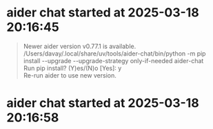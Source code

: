 
# aider chat started at 2025-03-18 20:16:45

> Newer aider version v0.77.1 is available.  
> /Users/davay/.local/share/uv/tools/aider-chat/bin/python -m pip install --upgrade --upgrade-strategy only-if-needed aider-chat  
> Run pip install? (Y)es/(N)o [Yes]: y  
> Re-run aider to use new version.  

# aider chat started at 2025-03-18 20:16:58

